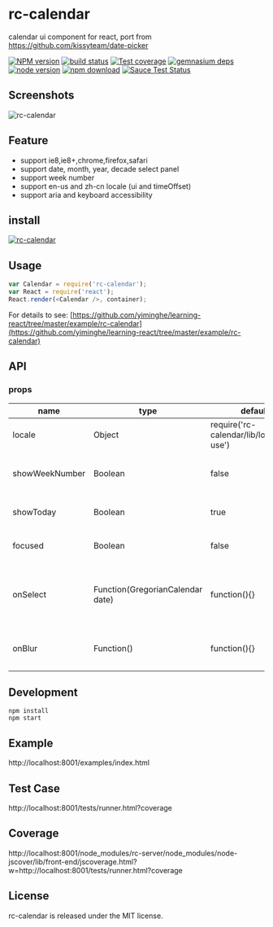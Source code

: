 # rc-calendar

calendar ui component for react, port from https://github.com/kissyteam/date-picker

[![NPM version][npm-image]][npm-url]
[![build status][travis-image]][travis-url]
[![Test coverage][coveralls-image]][coveralls-url]
[![gemnasium deps][gemnasium-image]][gemnasium-url]
[![node version][node-image]][node-url]
[![npm download][download-image]][download-url]
[![Sauce Test Status](https://saucelabs.com/browser-matrix/rc-calendar.svg)](https://saucelabs.com/u/rc-calendar)

[npm-image]: http://img.shields.io/npm/v/rc-calendar.svg?style=flat-square
[npm-url]: http://npmjs.org/package/rc-calendar
[travis-image]: https://img.shields.io/travis/react-component/calendar.svg?style=flat-square
[travis-url]: https://travis-ci.org/react-component/calendar
[coveralls-image]: https://img.shields.io/coveralls/react-component/calendar.svg?style=flat-square
[coveralls-url]: https://coveralls.io/r/react-component/calendar?branch=master
[gemnasium-image]: http://img.shields.io/gemnasium/react-component/calendar.svg?style=flat-square
[gemnasium-url]: https://gemnasium.com/react-component/calendar
[node-image]: https://img.shields.io/badge/node.js-%3E=_0.10-green.svg?style=flat-square
[node-url]: http://nodejs.org/download/
[download-image]: https://img.shields.io/npm/dm/rc-calendar.svg?style=flat-square
[download-url]: https://npmjs.org/package/rc-calendar

## Screenshots

![rc-calendar](http://gtms04.alicdn.com/tps/i4/TB1WifJGVXXXXa3XXXX6tFy4VXX-328-742.png)

## Feature

* support ie8,ie8+,chrome,firefox,safari
* support date, month, year, decade select panel
* support week number
* support en-us and zh-cn locale (ui and timeOffset)
* support aria and keyboard accessibility

## install

[![rc-calendar](https://nodei.co/npm/rc-calendar.png)](https://npmjs.org/package/rc-calendar)

## Usage

```js
var Calendar = require('rc-calendar');
var React = require('react');
React.render(<Calendar />, container);
```

For details to see: [https://github.com/yiminghe/learning-react/tree/master/example/rc-calendar](https://github.com/yiminghe/learning-react/tree/master/example/rc-calendar)

## API

### props

<table class="table table-bordered table-striped">
    <thead>
    <tr>
        <th style="width: 100px;">name</th>
        <th style="width: 50px;">type</th>
        <th style="width: 50px;">default</th>
        <th>description</th>
    </tr>
    </thead>
    <tbody>
        <tr>
          <td>locale</td>
          <td>Object</td>
          <td>require('rc-calendar/lib/locale/en-use')</td>
          <td>calendar locale</td>
        </tr>
        <tr>
          <td>showWeekNumber</td>
          <td>Boolean</td>
          <td>false</td>
          <td>whether to show week number of year</td>
        </tr>
        <tr>
          <td>showToday</td>
          <td>Boolean</td>
          <td>true</td>
          <td>whether to show today button</td>
        </tr>
        <tr>
           <td>focused</td>
           <td>Boolean</td>
           <td>false</td>
           <td>whether to focus on render</td>
        </tr>
        <tr>
          <td>onSelect</td>
          <td>Function(GregorianCalendar date)</td>
          <td>function(){}</td>
          <td>called when a date is selected from calendar</td>
        </tr>
        <tr>
           <td>onBlur</td>
           <td>Function()</td>
           <td>function(){}</td>
           <td>called when calendar loose focus</td>
         </tr>
    </tbody>
</table>

## Development

```
npm install
npm start
```

## Example

http://localhost:8001/examples/index.html


## Test Case

http://localhost:8001/tests/runner.html?coverage

## Coverage

http://localhost:8001/node_modules/rc-server/node_modules/node-jscover/lib/front-end/jscoverage.html?w=http://localhost:8001/tests/runner.html?coverage

## License

rc-calendar is released under the MIT license.